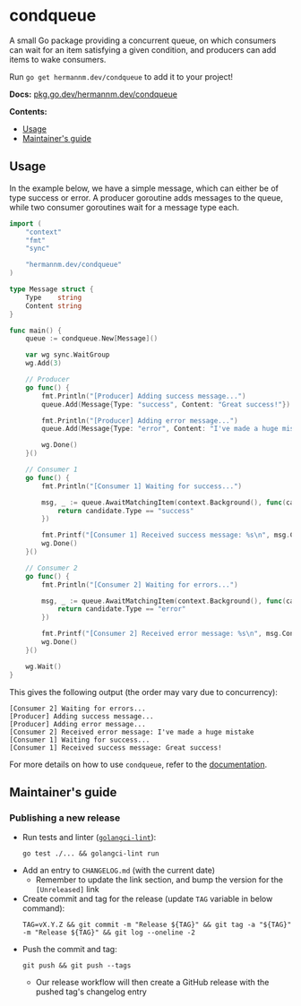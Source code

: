 # condqueue

A small Go package providing a concurrent queue, on which consumers can wait for an item satisfying
a given condition, and producers can add items to wake consumers.

Run `go get hermannm.dev/condqueue` to add it to your project!

**Docs:** [pkg.go.dev/hermannm.dev/condqueue](https://pkg.go.dev/hermannm.dev/condqueue)

**Contents:**

- [Usage](#usage)
- [Maintainer's guide](#maintainers-guide)

## Usage

In the example below, we have a simple message, which can either be of type success or error. A
producer goroutine adds messages to the queue, while two consumer goroutines wait for a message type
each.

<!-- @formatter:off -->
```go
import (
	"context"
	"fmt"
	"sync"

	"hermannm.dev/condqueue"
)

type Message struct {
	Type    string
	Content string
}

func main() {
	queue := condqueue.New[Message]()

	var wg sync.WaitGroup
	wg.Add(3)

	// Producer
	go func() {
		fmt.Println("[Producer] Adding success message...")
		queue.Add(Message{Type: "success", Content: "Great success!"})

		fmt.Println("[Producer] Adding error message...")
		queue.Add(Message{Type: "error", Content: "I've made a huge mistake"})

		wg.Done()
	}()

	// Consumer 1
	go func() {
		fmt.Println("[Consumer 1] Waiting for success...")

		msg, _ := queue.AwaitMatchingItem(context.Background(), func(candidate Message) bool {
			return candidate.Type == "success"
		})

		fmt.Printf("[Consumer 1] Received success message: %s\n", msg.Content)
		wg.Done()
	}()

	// Consumer 2
	go func() {
		fmt.Println("[Consumer 2] Waiting for errors...")

		msg, _ := queue.AwaitMatchingItem(context.Background(), func(candidate Message) bool {
			return candidate.Type == "error"
		})

		fmt.Printf("[Consumer 2] Received error message: %s\n", msg.Content)
		wg.Done()
	}()

	wg.Wait()
}
```
<!-- @formatter:on -->

This gives the following output (the order may vary due to concurrency):

```
[Consumer 2] Waiting for errors...
[Producer] Adding success message...
[Producer] Adding error message...
[Consumer 2] Received error message: I've made a huge mistake
[Consumer 1] Waiting for success...
[Consumer 1] Received success message: Great success!
```

For more details on how to use `condqueue`, refer to the
[documentation](https://pkg.go.dev/hermannm.dev/condqueue).

## Maintainer's guide

### Publishing a new release

- Run tests and linter ([`golangci-lint`](https://golangci-lint.run/)):
  ```
  go test ./... && golangci-lint run
  ```
- Add an entry to `CHANGELOG.md` (with the current date)
    - Remember to update the link section, and bump the version for the `[Unreleased]` link
- Create commit and tag for the release (update `TAG` variable in below command):
  ```
  TAG=vX.Y.Z && git commit -m "Release ${TAG}" && git tag -a "${TAG}" -m "Release ${TAG}" && git log --oneline -2
  ```
- Push the commit and tag:
  ```
  git push && git push --tags
  ```
    - Our release workflow will then create a GitHub release with the pushed tag's changelog entry
